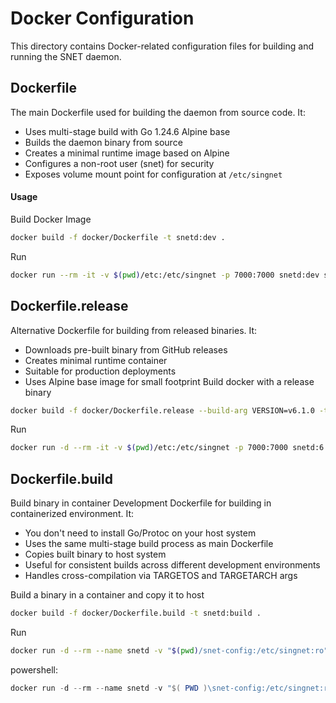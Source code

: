 # Docker Configuration

This directory contains Docker-related configuration files for building and running the SNET daemon.

## Dockerfile

The main Dockerfile used for building the daemon from source code. It:

- Uses multi-stage build with Go 1.24.6 Alpine base
- Builds the daemon binary from source
- Creates a minimal runtime image based on Alpine
- Configures a non-root user (snet) for security
- Exposes volume mount point for configuration at `/etc/singnet`

#### Usage
Build Docker Image

```bash
docker build -f docker/Dockerfile -t snetd:dev .
```

Run
```bash
docker run --rm -it -v $(pwd)/etc:/etc/singnet -p 7000:7000 snetd:dev serve -c /etc/singnet/snetd.config.json
```


## Dockerfile.release

Alternative Dockerfile for building from released binaries. It:

- Downloads pre-built binary from GitHub releases
- Creates minimal runtime container
- Suitable for production deployments
- Uses Alpine base image for small footprint
  Build docker with a release binary

```bash
docker build -f docker/Dockerfile.release --build-arg VERSION=v6.1.0 -t snetd:6.1.0 .
```

Run
```bash
docker run -d --rm -it -v $(pwd)/etc:/etc/singnet -p 7000:7000 snetd:6.1.0
```

## Dockerfile.build

Build binary in container
Development Dockerfile for building in containerized environment. It:

- You don't need to install Go/Protoc on your host system
- Uses the same multi-stage build process as main Dockerfile
- Copies built binary to host system
- Useful for consistent builds across different development environments
- Handles cross-compilation via TARGETOS and TARGETARCH args


Build a binary in a container and copy it to host

```bash
docker build -f docker/Dockerfile.build -t snetd:build .
```

Run
```bash
docker run -d --rm --name snetd -v "$(pwd)/snet-config:/etc/singnet:ro" -p 8080:8080 snet-daemon:v6.1.0
```

powershell:
```powershell
docker run -d --rm --name snetd -v "$( PWD )\snet-config:/etc/singnet:ro" -p 8080:8080 snet-daemon:v6.1.0
```
